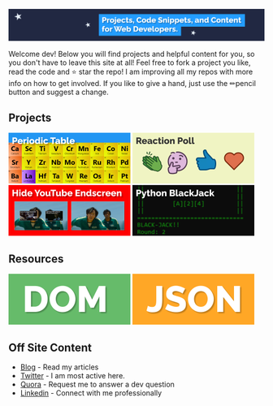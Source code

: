 ![header](/img/bg.png)

Welcome dev! Below you will find projects and helpful content for you, so you don't have to leave this site at all! Feel free to fork a project you like, read the code and ⭐ star the repo! I am improving all my repos with more info on how to get involved. If you like to give a hand, just use the ✏pencil button and suggest a change.

## Projects

<a href="../../../periodic-table"><img src="/img/periodic-table.png" width="240" height="100" /></a>
<a href="../../../LinkedinReactionPollGenerator"><img src="/img/reaction-poll.png" width="240" height="100" /></a>
<a href="../../../hide-youtube-endscreen"><img src="/img/hide-yt.png" width="240" height="100" /></a>
<a href="../../../blackjack-cli"><img src="/img/blackjack.png" width="240" height="100" /></a>

## Resources

<a href="../../../dom"><img src="/img/dom.png" alt="dom" width="240" height="100" /></a>
<a href="../../../json"><img src="/img/json.png" alt="json" width="240" height="100" /></a>


## Off Site Content

- [Blog](https://tamalweb.com) - Read my articles
- [Twitter](https://twitter.com/tamalweb) - I am most active here.
- [Quora](https://www.quora.com/profile/Tamal-Web) - Request me to answer a dev question
- [Linkedin](https://www.linkedin.com/in/tamalweb) - Connect with me professionally